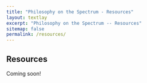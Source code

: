 ```yaml
---
title: "Philosophy on the Spectrum - Resources"
layout: textlay
excerpt: "Philosophy on the Spectrum -- Resources"
sitemap: false
permalink: /resources/
---
```


## Resources

Coming soon!
